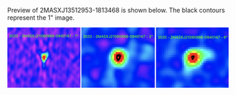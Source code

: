 Preview of 2MASXJ13512953-1813468 is shown below. The black contours represent the 1" image. 

![2MASXJ21090996-0940147](2MASXJ21090996-0940147.png "2MASXJ21090996-0940147")
